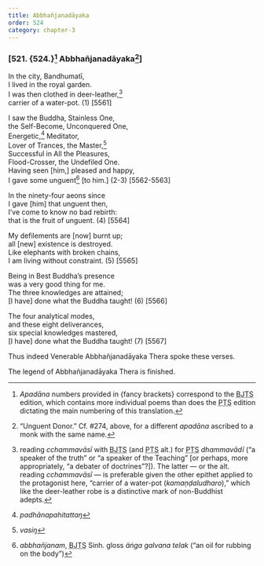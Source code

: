 ```yaml
---
title: Abbhañjanadāyaka
order: 524
category: chapter-3
---
```


### \[521. {524.}[^1] Abbhañjanadāyaka[^2]\]

In the city, Bandhumatī,  
I lived in the royal garden.  
I was then clothed in deer-leather,[^3]  
carrier of a water-pot. (1) \[5561\]

I saw the Buddha, Stainless One,  
the Self-Become, Unconquered One,  
Energetic,[^4] Meditator,  
Lover of Trances, the Master,[^5]  
Successful in All the Pleasures,  
Flood-Crosser, the Undefiled One.  
Having seen \[him,\] pleased and happy,  
I gave some unguent[^6] \[to him.\] (2-3) \[5562-5563\]

In the ninety-four aeons since  
I gave \[him\] that unguent then,  
I’ve come to know no bad rebirth:  
that is the fruit of unguent. (4) \[5564\]

My defilements are \[now\] burnt up;  
all \[new\] existence is destroyed.  
Like elephants with broken chains,  
I am living without constraint. (5) \[5565\]

Being in Best Buddha’s presence  
was a very good thing for me.  
The three knowledges are attained;  
\[I have\] done what the Buddha taught! (6) \[5566\]

The four analytical modes,  
and these eight deliverances,  
six special knowledges mastered,  
\[I have\] done what the Buddha taught! (7) \[5567\]

Thus indeed Venerable Abbhañjanadāyaka Thera spoke these verses.

The legend of Abbhañjanadāyaka Thera is finished.

[^1]: *Apadāna* numbers provided in {fancy brackets} correspond to the <abbr title="Buddha Jayanthi Tripitaka Series">BJTS</abbr> edition, which contains more individual poems than does the <abbr title="Pali Text Society">PTS</abbr> edition dictating the main numbering of this translation.

[^2]: “Unguent Donor.” Cf. \#274, above, for a different *apadāna* ascribed to a monk with the same name.

[^3]: reading *<span class="diacritics" data-state="on">c</span><span class="no-diacritics" data-state="off">ch</span>ammavāsī* with <abbr title="Buddha Jayanthi Tripitaka Series">BJTS</abbr> (and <abbr title="Pali Text Society">PTS</abbr> alt.) for <abbr title="Pali Text Society">PTS</abbr> *dhammavādī* (“a speaker of the truth” or “a speaker of the Teaching” \[or perhaps, more appropriately, “a debater of doctrines”?\]). The latter — or the alt. reading *<span class="diacritics" data-state="on">c</span><span class="no-diacritics" data-state="off">ch</span>ammavāsī* — is preferable given the other epithet applied to the protagonist here, “carrier of a water-pot (*kamaṇḍaludharo*),” which like the deer-leather robe is a distinctive mark of non-Buddhist adepts.

[^4]: *padhānapahitattaŋ*

[^5]: *vasiŋ*

[^6]: *abbhañjanam*, <abbr title="Buddha Jayanthi Tripitaka Series">BJTS</abbr> Sinh. gloss *äṅga galvana telak* (“an oil for rubbing on the body”)
